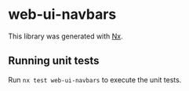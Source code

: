 # web-ui-navbars

This library was generated with [Nx](https://nx.dev).

## Running unit tests

Run `nx test web-ui-navbars` to execute the unit tests.
